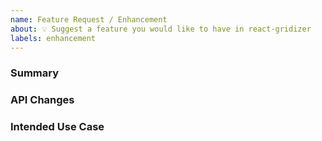 ```yaml
---	
name: Feature Request / Enhancement  	
about: 💡 Suggest a feature you would like to have in react-gridizer  
labels: enhancement
---
```


### Summary
<!-- Please provide a brief summary of your proposal. -->

### API Changes
<!--
Include a list of all API changes, additions, subtractions as would be required by your proposal.
If possible you should include some "example" code of usage of your new API.
-->

### Intended Use Case
<!-- Provide a detailed example of where your proposal would be used and for what purpose. -->

